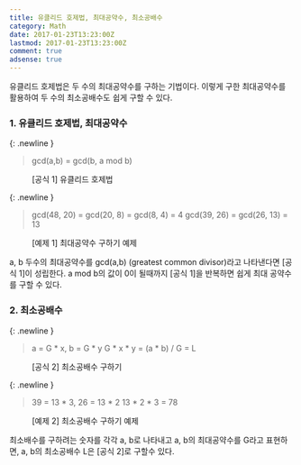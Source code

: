```yaml
---
title: 유클리드 호제법, 최대공약수, 최소공배수
category: Math
date: 2017-01-23T13:23:00Z
lastmod: 2017-01-23T13:23:00Z
comment: true
adsense: true
---
```


유클리드 호제법은 두 수의 최대공약수를 구하는 기법이다. 이렇게 구한 최대공약수를 활용하여 두 수의 최소공배수도 쉽게 구할 수 있다.

### 1. 유클리드 호제법, 최대공약수

{: .newline }
> gcd(a,b) = gcd(b, a mod b)
<figure>
<figcaption class="caption">[공식 1] 유클리드 호제법</figcaption>
</figure>

{: .newline }
> gcd(48, 20) = gcd(20, 8) = gcd(8, 4) = 4
> gcd(39, 26) = gcd(26, 13) = 13
<figure>
<figcaption class="caption">[예제 1] 최대공약수 구하기 예제</figcaption>
</figure>

a, b 두수의 최대공약수를 gcd(a,b) (greatest common divisor)라고 나타낸다면 [공식 1]이 성립한다. a mod b의 값이 0이 될때까지 [공식 1]을 반복하면 쉽게 최대 공약수를 구할 수 있다.

### 2. 최소공배수

{: .newline }
> a = G * x, b = G * y
> G * x * y = (a * b) / G = L
<figure>
<figcaption class="caption">[공식 2] 최소공배수 구하기</figcaption>
</figure>

{: .newline }
> 39 = 13 * 3, 26 = 13 * 2
> 13 * 2 * 3 = 78
<figure>
<figcaption class="caption">[예제 2] 최소공배수 구하기 예제</figcaption>
</figure>

최소배수를 구하려는 숫자를 각각 a, b로 나타내고 a, b의 최대공약수를 G라고 표현하면, a, b의  최소공배수 L은 [공식 2]로 구할수 있다.

